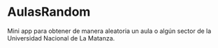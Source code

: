 # AulasRandom
Mini app para obtener de manera aleatoria un aula o algún sector de la Universidad Nacional de La Matanza.
